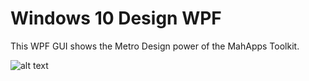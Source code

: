# Windows 10 Design WPF
This WPF GUI shows the Metro Design power of the MahApps Toolkit.

![alt text](https://4.bp.blogspot.com/-bQt1iBblNHQ/Wg14XAfAXQI/AAAAAAAAGuE/7C0oQlzT_T8Tv_1i2pLnh5PCQuS-XNTFwCLcBGAs/s1600/fake_w10_wpf.gif)
